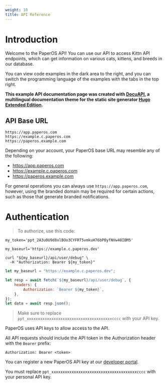 ```yaml
---
weight: 10
title: API Reference
---
```


# Introduction

Welcome to the PaperOS API! You can use our API to access Kittn API endpoints, which can get information on various cats, kittens, and breeds in our database.

You can view code examples in the dark area to the right, and you can switch the programming language of the examples with the tabs in the top right.

**This example API documentation page was created with [DocuAPI](https://github.com/bep/docuapi/), a multilingual documentation theme for the static site generator [Hugo Extended Edition](http://webinstall.dev/hugo-extended/).**

## API Base URL

```text
https://app.paperos.com
https://example.c.paperos.com
https://paperos.example.com
```

Depending on your account, your PaperOS base URL may resemble any of the following:

-   https://app.paperos.com
-   https://example.c.paperos.com
-   https://paperos.example.com

For general operations you can always use `https://app.paperos.com`, however, using the branded domain may be required for certain actions, such as those that generate branded notifications.

# Authentication

> To authorize, use this code:

```text
my_token='ppt_2A3u0U9d8xlBOo3CYFRT5vmkuH76bP0yfNVw48IBM5'
```

```shell
my_baseurl='https://example.c.paperos.dev'

curl "${my_baseurl}/api/user/debug" \
  -H "Authorization: Bearer ${my_token}"
```

```javascript
let my_baseurl = "https://example.c.paperos.dev";

let resp = await fetch(`${my_baseurl}/api/user/debug`, {
    headers: {
        Authorization: `Bearer ${my_token}`,
    },
});
let data = await resp.json();
```

> Make sure to replace `ppt_xxxxxxxxxxxxxxxxxxxxxxxxxxxxxxxxxxxxxxcccc` with your API key.

PaperOS uses API keys to allow access to the API.

All API requests should include the API token in the Authorization header with the `Bearer` prefix:

`Authorization: Bearer <token>`

You can register a new PaperOS API key at our [developer portal](https://app.paperos.dev).

<aside class="notice">
You must replace <code>ppt_xxxxxxxxxxxxxxxxxxxxxxxxxxxxxxxxxxxxxxcccc</code> with your personal API key.
</aside>
